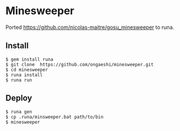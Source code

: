 # Minesweeper

Ported https://github.com/nicolas-maitre/gosu_minesweeper to runa.

## Install

```
$ gem install runa
$ git clone  https://github.com/ongaeshi/minesweeper.git
$ cd minesweeper
$ runa install
$ runa run
```

## Deploy

```
$ runa gen
$ cp .runa/minsweeper.bat path/to/bin
$ minesweeper
```

